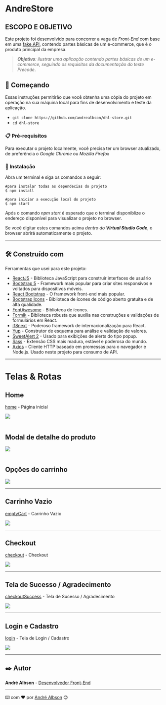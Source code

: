 # AndreStore

## ESCOPO E OBJETIVO
Este projeto foi desenvolvido para concorrer a vaga de *Front-End* com base em uma  [fake API](https://sheltered-meadow-49957.herokuapp.com/documentation/v1.0.0), contendo partes básicas de um e-commerce, que é o produto principal da empresa.

> _**Objetivo**: ilustrar uma aplicação contendo partes básicas de um e-commerce, seguindo os 
> requisitos da documentação do teste Precode_.


## 🚀 Começando

Essas instruções permitirão que você obtenha uma cópia do projeto em operação na sua máquina local para fins de desenvolvimento e teste da aplicação.

- `git clone https://github.com/andrealbson/dhl-store.git`
- `cd dhl-store`

### 📋 Pré-requisitos

Para executar o projeto localmente, você precisa ter um browser atualizado, de preferência o _Google Chrome_ ou _Mozilla Firefox_

### 🔧 Instalação

Abra um terminal e siga os comandos a seguir:

```
#para instalar todas as dependecias do projeto
$ npm install

#para iniciar a execução local do projeto
$ npm start
```

Após o comando _npm start_ é esperado que o terminal disponiblize o endereço disponível para visualizar o projeto no browser.

Se você digitar estes comandos acima _dentro do **Virtual Studio Code**_, o browser abrirá automaticamente o projeto.

<hr/>

## 🛠️ Construído com

Ferramentas que usei para este projeto:

* [ReactJS](https://reactjs.org/) - Biblioteca JavaScript para construir interfaces de usuário
* [Bootstrap 5](https://getbootstrap.com/) - Framework mais popular para criar sites responsivos e voltados para dispositivos móveis.
* [React Bootstrap](https://react-bootstrap.github.io/) - O framework front-end mais popular.
* [Bootstrap Icons](https://icons.getbootstrap.com/) - Biblioteca de ícones de código aberto gratuita e de alta qualidade.
* [FontAwesome](https://icons.getbootstrap.com/) - Biblioteca de ícones.
* [Formik](https://formik.org/) - Biblioteca robusta que auxilia nas construções e validações de formulários em React.
* [i18next](https://react.i18next.com/) - Poderoso framework de internacionalização para React.
* [Yup](https://github.com/jquense/yup) - Construtor de esquema para análise e validação de valores.
* [SweetAlert 2](https://sweetalert2.github.io/) - Usado para exibições de alerts do tipo popup.
* [Sass](https://sass-lang.com/) - Extensão CSS mais madura, estável e poderosa do mundo.
* [Axios](https://axios-http.com/ptbr/docs/intro) - Cliente HTTP baseado em promessas para o navegador e Node.js. Usado neste projeto para consumo de API.

<hr/>

# Telas & Rotas

## Home
[home](http://localhost:3000/home) - Página inicial

<img src="./public/images/home.gif">

<br/>
<br/>

## Modal de detalhe do produto



<img src="./public/images/modal-detalhe-produto.gif">

<br/>
<br/>

## Opções do carrinho

<img src="./public/images/carrinho-home.gif">

<br />
<hr/>

## Carrinho Vazio
[emptyCart](http://localhost:3000/emptyCart) - Carrinho Vazio

<img src="./public/images/carrinho-vazio.gif">

<br />
<hr/>

## Checkout
[checkout](http://localhost:3000/checkout) - Checkout

<img src="./public/images/checkout.gif">

<br />
<hr/>

## Tela de Sucesso / Agradecimento
[checkoutSuccess](http://localhost:3000/checkoutSuccess) - Tela de Sucesso / Agradecimento

<img src="./public/images/success.gif">

<br />
<hr/>

## Login e Cadastro
[login](http://localhost:3000/login) - Tela de Login / Cadastro

<img src="./public/images/login-cadastro.gif">

<br />
<hr/>

## ✒️ Autor

**André Albson** - [Desenvolvedor Front-End](https://github.com/andrealbson)


---
⌨️ com ❤️ por [André Albson](https://github.com/andrealbson) 😊